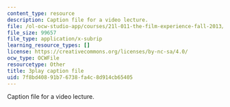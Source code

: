 ```yaml
---
content_type: resource
description: Caption file for a video lecture.
file: /ol-ocw-studio-app/courses/21l-011-the-film-experience-fall-2013/7f8bd40891b76738fa4c8d914cb65405_vpJba2qIXjs.srt
file_size: 99657
file_type: application/x-subrip
learning_resource_types: []
license: https://creativecommons.org/licenses/by-nc-sa/4.0/
ocw_type: OCWFile
resourcetype: Other
title: 3play caption file
uid: 7f8bd408-91b7-6738-fa4c-8d914cb65405
---
```

Caption file for a video lecture.